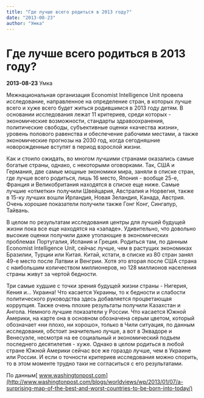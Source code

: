 ```yaml
---
title: "Где лучше всего родиться в 2013 году?"
date: "2013-08-23"
author: "Умка"
---
```


# Где лучше всего родиться в 2013 году?

**2013-08-23** Умка

Межнациональная организация Economist Intelligence Unit провела исследование, направленное на определение стран, в которых лучше всего и хуже всего будет житься родившимся в 2013 году детям. В основании исследования лежат 11 критериев, среди которых - экономические возможности, стандарты здравоохранения, политические свободы, субъективные оценки «качества жизни», уровень полового равенства и обеспечение рабочими местами, а также экономические прогнозы на 2030 год, когда сегодняшние новорожденные вступят в период взрослой жизни.

Как и стоило ожидать, во многом лучшими странами оказались самые богатые страны, однако, с некоторыми оговорками. Так, США и Германия, две самые мощные экономики мира, заняли в списке стран, где лучше всего родиться, лишь 16 место, Япония - вообще 25-е, Франция и Великобритания находятся в списке еще ниже. Самые лучшие «отметки» получили Швейцария, Австралия и Норвегия, также в 15-ку лучших вошли Ирландия, Новая Зеландия, Канада, Австрия. Очень хорошие показатели получили также Гонг Конг, Сингапур, Тайвань.

В целом по результатам исследования центры для лучшей будущей жизни пока все еще находятся на «западе». Удивительно, что довольно высокие оценки получили даже утопающие в экономических проблемах Португалия, Испания и Греция. Родиться там, по данным Economist Intelligence Unit, сейчас лучше, чем в растущих экономиках Бразилии, Турции или Китая. Китай, кстати, в списке из 80 стран занял 49-е место после Латвии и Венгрии. Хотя это вторая после США страна с наибольшим количеством миллионеров, но 128 миллионов населения страны живут за чертой бедности.

Три самые худшие с точки зрения будущей жизни страны - Нигерия, Кения и... Украина! Что касается Украины, то к бедности и слабости политического руководства здесь добавляется процветающая коррупция. Также очень плохие результаты получили Казахстан и Ангола. Немного лучшие показатели у России. Что касается Южной Америки, на карте она в основном обозначена серым цветом, который обозначает «ни плохо, ни хорошо», только в Чили ситуация, по данным исследования, обстоит значительно лучше, а вот в Эквадоре и Венесуэле, несмотря на ее социальный и экономический подъем последнего десятилетия - хуже. Однако в целом родиться в любой стране Южной Америки сейчас все же гораздо лучше, чем в Украине или России. И если о точности критериев исследования можно спорить, то в этом моменте трудно таки не согласиться с его результатами.

По данным[ www.washingtonpost.com](http://www.washingtonpost.com/blogs/worldviews/wp/2013/01/07/a-surprising-map-of-the-best-and-worst-countries-to-be-born-into-today/)